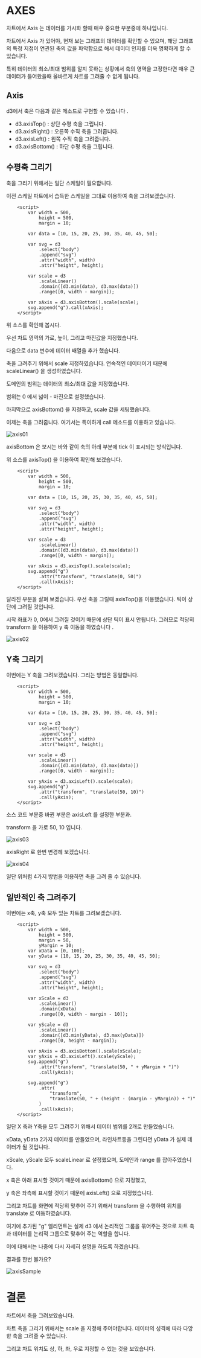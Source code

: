 # AXES

차트에서 Axis 는 데이터를 가시화 할때 매우 중요한 부분중에 하나입니다.

차트에서 Axis 가 있어야, 현재 보는 그래프의 데이터를 확인할 수 있으며, 해당 그래프의 특정 지점이 연관된 축의 값을 파악함으로 해서 데이터 인지를 더욱 명확하게 할 수 있습니다.

특히 데이터의 최소/최대 범위를 알지 못하는 상황에서 축의 영역을 고정한다면 매우 큰 데이터가 들어왔을때 올바르게 차트를 그려줄 수 없게 됩니다.

## Axis

d3에서 축은 다음과 같은 메소드로 구현할 수 있습니다 .

-   d3.axisTop() : 상단 수평 축을 그립니다 .
-   d3.axisRight() : 오른쪽 수직 축을 그려줍니다.
-   d3.axisLeft() : 왼쪽 수직 축을 그려줍니다.
-   d3.axisBottom() : 하단 수평 축을 그립니다.

## 수평축 그리기

축을 그리기 위해서는 일단 스케일이 필요합니다.

이전 스케일 파트에서 습득한 스케일을 그대로 이용하여 축을 그려보겠습니다.

```
	<script>
		var width = 500,
			height = 500,
			margin = 10;

		var data = [10, 15, 20, 25, 30, 35, 40, 45, 50];

		var svg = d3
			.select("body")
			.append("svg")
			.attr("width", width)
			.attr("height", height);

		var scale = d3
			.scaleLinear()
			.domain([d3.min(data), d3.max(data)])
			.range([0, width - margin]);

		var xAxis = d3.axisBottom().scale(scale);
		svg.append("g").call(xAxis);
	</script>
```

위 소스를 확인해 봅시다.

우선 차트 영역의 가로, 높이, 그리고 마진값을 지정했습니다.

다음으로 data 변수에 데이터 배열을 추가 했습니다.

축을 그려주기 위해서 scale 지정하였습니다. 연속적인 데이터이기 때문에 scaleLinear() 을 생성하였습니다.

도메인의 범위는 데이터의 최소/최대 값을 지정했습니다.

범위는 0 에서 넓이 - 마진으로 설정했습니다.

마지막으로 axisBottom() 을 지정하고, scale 값을 세팅했습니다.

이제는 축을 그려줍니다. 여기서는 특이하게 call 메소드를 이용하고 있습니다.

![axis01](./axis01.png "axisBottom")

axisBottom 은 보시는 바와 같이 축의 아래 부분에 tick 이 표시되는 방식입니다.

위 소스를 axisTop() 을 이용하여 확인해 보겠습니다.

```
	<script>
		var width = 500,
			height = 500,
			margin = 10;

		var data = [10, 15, 20, 25, 30, 35, 40, 45, 50];

		var svg = d3
			.select("body")
			.append("svg")
			.attr("width", width)
			.attr("height", height);

		var scale = d3
			.scaleLinear()
			.domain([d3.min(data), d3.max(data)])
			.range([0, width - margin]);

		var xAxis = d3.axisTop().scale(scale);
		svg.append("g")
			.attr("transform", "translate(0, 50)")
			.call(xAxis);
	</script>
```

달라진 부분을 살펴 보겠습니다. 우선 축을 그릴때 axisTop()을 이용했습니다. 틱이 상단에 그려질 것입니다.

시작 좌표가 0, 0에서 그려질 것이기 때문에 상단 틱이 표시 안됩니다. 그러므로 적당히 transform 을 이용하여 y 축 이동을 하였습니다 .

![axis02](./axis02.png "axisTop")

## Y축 그리기

이번에는 Y 축을 그려보겠습니다.
그리는 방법은 동일합니다.

```
	<script>
		var width = 500,
			height = 500,
			margin = 10;

		var data = [10, 15, 20, 25, 30, 35, 40, 45, 50];

		var svg = d3
			.select("body")
			.append("svg")
			.attr("width", width)
			.attr("height", height);

		var scale = d3
			.scaleLinear()
			.domain([d3.min(data), d3.max(data)])
			.range([0, width - margin]);

		var yAxis = d3.axisLeft().scale(scale);
		svg.append("g")
			.attr("transform", "translate(50, 10)")
			.call(yAxis);
	</script>
```

소스 코드 부분중 바뀐 부분은 axisLeft 를 설정한 부분과.

transform 을 가로 50, 10 입니다.

![axis03](./axis03.png "axisLeft")

axisRight 로 한번 변경헤 보겠습니다.

![axis04](./axis04.png "axisRight")

일단 위처럼 4가지 방법을 이용하면 축을 그려 줄 수 있습니다.

## 일반적인 축 그려주기

이번에는 x축, y축 모두 있는 차트를 그려보겠습니다.

```
	<script>
		var width = 500,
			height = 500,
			margin = 50,
			yMargin = 10;
		var xData = [0, 100];
		var yData = [10, 15, 20, 25, 30, 35, 40, 45, 50];

		var svg = d3
			.select("body")
			.append("svg")
			.attr("width", width)
			.attr("height", height);

		var xScale = d3
			.scaleLinear()
			.domain(xData)
			.range([0, width - margin - 10]);

		var yScale = d3
			.scaleLinear()
			.domain([d3.min(yData), d3.max(yData)])
			.range([0, height - margin]);

		var xAxis = d3.axisBottom().scale(xScale);
		var yAxis = d3.axisLeft().scale(yScale);
		svg.append("g")
			.attr("transform", "translate(50, " + yMargin + ")")
			.call(yAxis);

		svg.append("g")
			.attr(
				"transform",
				"translate(50, " + (height - (margin - yMargin)) + ")"
			)
			.call(xAxis);
	</script>
```

일단 X 축과 Y축을 모두 그려주기 위해서 데이터 범위를 2개로 만들었습니다.

xData, yData 2가지 데이터를 만들었으며, 라인차트등을 그린다면 yData 가 실제 데이터가 될 것입니다.

xScale, yScale 모두 scaleLinear 로 설정했으며, 도메인과 range 를 잡아주었습니다.

x 축은 아래 표시할 것이기 때문에 axisBottom() 으로 지정했고,

y 축은 좌측에 표시할 것이기 때문에 axisLeft() 으로 지정했습니다.

그리고 차트를 화면에 적당히 맞추어 주기 위해서 transform 을 수행하여 위치를 translate 로 이동하였습니다.

여기에 추가된 "g" 엘리먼트는 실제 d3 에서 논리적인 그룹을 묶어주는 것으로 차트 축과 데이터를 논리적 그룹으로 맞추어 주는 역할을 합니다.

이에 대해서는 나중에 다시 자세히 설명을 하도록 하겠습니다.

결과를 한번 볼가요?

![axisSample](./axisSample.png "AxisSample")


# 결론

차트에서 축을 그려보았습니다. 

차트 축을 그리기 위해서는 scale 을 지정해 주어야합니다. 데이터의 성격에 따라 다앙햔 축을 그려줄 수 있습니다. 

그리고 차트 위치도 상, 하, 좌, 우로 지정할 수 있는 것을 보았습니다. 
